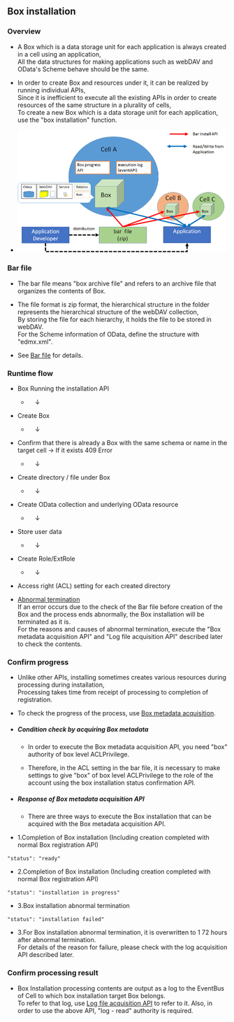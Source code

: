 ## Box installation

### Overview
* A Box which is a data storage unit for each application is always created in a cell using an application,  
All the data structures for making applications such as webDAV and OData's Scheme behave should be the same.

* In order to create Box and resources under it, it can be realized by running individual APIs,  
Since it is inefficient to execute all the existing APIs in order to create resources of the same structure in a plurality of cells,  
To create a new Box which is a data storage unit for each application, use the "box installation" function.

* ![Box installation](image/box_install_en.png "Box installation")

### Bar file
* The bar file means "box archive file" and refers to an archive file that organizes the contents of Box.

* The file format is zip format, the hierarchical structure in the folder represents the hierarchical structure of the webDAV collection,  
By storing the file for each hierarchy, it holds the file to be stored in webDAV.  
For the Scheme information of OData, define the structure with "edmx.xml".

* See [Bar file](https://personium.github.io/en/apiref/1.5.2/301_Bar_File.html) for details.

### Runtime flow
* Box Running the installation API
  * &nbsp;&nbsp;&nbsp;&nbsp;↓
* Create Box
  * &nbsp;&nbsp;&nbsp;&nbsp;↓
* Confirm that there is already a Box with the same schema or name in the target cell → If it exists 409 Error
  * &nbsp;&nbsp;&nbsp;&nbsp;↓
* Create directory / file under Box
  * &nbsp;&nbsp;&nbsp;&nbsp;↓
* Create OData collection and underlying OData resource
  * &nbsp;&nbsp;&nbsp;&nbsp;↓
* Store user data
  * &nbsp;&nbsp;&nbsp;&nbsp;↓
* Create Role/ExtRole
  * &nbsp;&nbsp;&nbsp;&nbsp;↓
* Access right (ACL) setting for each created directory

* <u>Abnormal termination</u>  
If an error occurs due to the check of the Bar file before creation of the Box and the process ends abnormally, the Box installation will be terminated as it is.  
For the reasons and causes of abnormal termination, execute the "Box metadata acquisition API" and "Log file acquisition API" described later to check the contents.

### Confirm progress
* Unlike other APIs, installing sometimes creates various resources during processing during installation,  
Processing takes time from receipt of processing to completion of registration.

* To check the progress of the process, use [Box metadata acquisition](https://personium.github.io/en/apiref/1.5.2/303_Progress_of_Bar_File_Installation.html).

* ##### Condition check by acquiring Box metadata
	* In order to execute the Box metadata acquisition API, you need "box" authority of box level ACLPrivilege.

	* Therefore, in the ACL setting in the bar file, it is necessary to make settings to give "box" of box level ACLPrivilege to the role of the account using the box installation status confirmation API.

* ##### Response of Box metadata acquisition API
	* There are three ways to execute the Box installation that can be acquired with the Box metadata acquisition API.

* 1.Completion of Box installation (Including creation completed with normal Box registration API)
```
"status": "ready"
```
* 2.Completion of Box installation (Including creation completed with normal Box registration API)
```
"status": "installation in progress"
```
* 3.Box installation abnormal termination
```
"status": "installation failed"
```

* 3.For Box installation abnormal termination, it is overwritten to 1 72 hours after abnormal termination.  
For details of the reason for failure, please check with the log acquisition API described later.

### Confirm processing result
* Box Installation processing contents are output as a log to the EventBus of Cell to which box installation target Box belongs.  
To refer to that log, use [Log file acquisition API](https://personium.github.io/en/apiref/1.5.2/285_Retrieve_Log_File.html) to refer to it.
Also, in order to use the above API, "log - read" authority is required.
